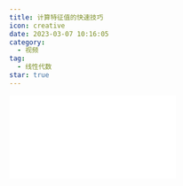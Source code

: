 ```yaml
---
title: 计算特征值的快速技巧
icon: creative
date: 2023-03-07 10:16:05
category:
  - 视频
tag:
  - 线性代数
star: true
---
```



<div class="video-container">
  <iframe src="//player.bilibili.com/player.html?aid=483115509&bvid=BV1bT411e7Cv&cid=1073139553&page=15" scrolling="no" border="0" frameborder="no" framespacing="0" allowfullscreen="true"> </iframe>
</div>
